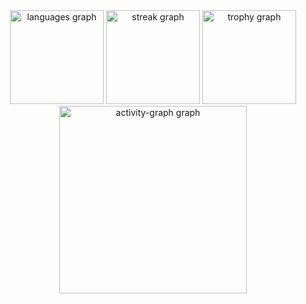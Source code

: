 <div align="center">
  <img src="https://github-readme-stats.vercel.app/api/top-langs?username=henriquemenezescg&locale=en&hide_title=false&layout=compact&card_width=320&langs_count=5&theme=dracula&hide_border=false&order=2" height="150" alt="languages graph"  />
  <img src="https://streak-stats.demolab.com?user=henriquemenezescg&locale=en&mode=daily&theme=dracula&hide_border=false&border_radius=5&order=3" height="150" alt="streak graph"  />
  <img src="https://github-profile-trophy.vercel.app?username=henriquemenezescg&theme=dracula&column=-1&row=1&margin-w=8&margin-h=8&no-bg=false&no-frame=false&order=4" height="150" alt="trophy graph"  />
  <img src="https://github-readme-activity-graph.vercel.app/graph?username=henriquemenezescg&radius=16&theme=react&area=true&order=5" height="300" alt="activity-graph graph"  />
</div>

###
